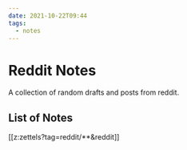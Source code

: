 ```yaml
---
date: 2021-10-22T09:44
tags:
  - notes
---
```


# Reddit Notes

A collection of random drafts and posts from reddit.

## List of Notes

[[z:zettels?tag=reddit/**&reddit]]

